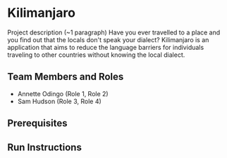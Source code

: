 # Kilimanjaro

Project description (~1 paragraph)
Have you ever travelled to a place and you find out that the locals don't speak your dialect? Kilimanjaro is an application that aims to reduce the language barriers for individuals traveling to other countries without knowing the local dialect.  

## Team Members and Roles

* Annette Odingo (Role 1, Role 2)
* Sam Hudson (Role 3, Role 4)

## Prerequisites

## Run Instructions

